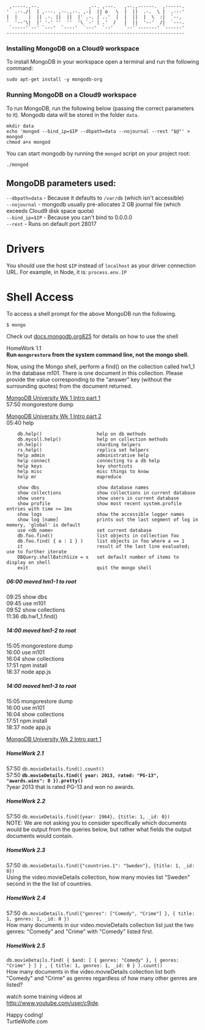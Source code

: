 
     ,-----.,--.                  ,--. ,---.   ,--.,------.  ,------.
    '  .--./|  | ,---. ,--.,--. ,-|  || o   \  |  ||  .-.  \ |  .---'
    |  |    |  || .-. ||  ||  |' .-. |`..'  |  |  ||  |  \  :|  `--, 
    '  '--'\|  |' '-' ''  ''  '\ `-' | .'  /   |  ||  '--'  /|  `---.
     `-----'`--' `---'  `----'  `---'  `--'    `--'`-------' `------'
    ----------------------------------------------------------------- 
 
<h3>Installing MongoDB on a Cloud9 workspace</h3>

<p>To install MongoDB in your workspace open a terminal and run the following command:</p>

<p></p><pre><code class="hljs cs">sudo apt-<span class="hljs-keyword">get</span> install -y mongodb-org</code></pre>

<h3>Running MongoDB on a Cloud9 workspace</h3>

<p>To run MongoDB, run the following below (passing the correct parameters to it). Mongodb data will be stored in the folder <code>data</code>.</p>

<p></p><pre><code class="hljs ruby">mkdir data
echo <span class="hljs-string">'mongod --bind_ip=$IP --dbpath=data --nojournal --rest "$@"'</span> &gt; mongod
chmod a+x mongod</code></pre>

<p>You can start mongodb by running the <code>mongod</code> script on your project root:</p>

<p></p><pre><code class="hljs ruby">./mongod</code></pre>

<h2>MongoDB parameters used:</h2>

<p><code>--dbpath=data</code> - Because it defaults to <code>/var/db</code> (which isn't accessible)<br><code>--nojournal</code> - mongodb usually pre-allocates 2 GB journal file  
(which exceeds Cloud9 disk space quota)<br><code>--bind_ip=$IP</code> - Because you can't bind to 0.0.0.0<br><code>--rest</code> - Runs on default port 28017</p>

<h1>Drivers</h1>

<p>You should use the host <code>$IP</code> instead of <code>localhost</code> as your driver connection URL. For example, in Node, it is: <code>process.env.IP</code></p>

<h1>Shell Access</h1>

<p>To access a shell prompt for the above MongoDB run the following.</p>

<p></p><pre><code class="hljs ruby">$ mongo</code></pre>

<p>Check out <a href="http://docs.mongodb.org/manual/reference/mongo-shell/" rel="nofollow">docs.mongodb.org<span class="badge badge-notification clicks" title="825 clicks">825</span></a> for details on how to use the shell</p></div>

HomeWork 1.1  
__Run `mongorestore` from the system command line, not the mongo shell.__  

Now, using the Mongo shell, perform a find() on the collection called hw1_1 in the database m101. There is one document in this collection. Please provide the value corresponding to the "answer" key (without the surrounding quotes) from the document returned.

[MongoDB University Wk 1 Intro part 1](https://www.twitch.tv/videos/217252887 "1 hour")  
57:50     mongorestore dump  

[MongoDB University Wk 1 Intro part 2](https://www.twitch.tv/videos/217255411 "hour and a half")  
05:40     help  

        db.help()                    help on db methods
        db.mycoll.help()             help on collection methods
        sh.help()                    sharding helpers
        rs.help()                    replica set helpers
        help admin                   administrative help
        help connect                 connecting to a db help
        help keys                    key shortcuts
        help misc                    misc things to know
        help mr                      mapreduce

        show dbs                     show database names
        show collections             show collections in current database
        show users                   show users in current database
        show profile                 show most recent system.profile entries with time >= 1ms
        show logs                    show the accessible logger names
        show log [name]              prints out the last segment of log in memory, 'global' is default
        use <db_name>                set current database
        db.foo.find()                list objects in collection foo
        db.foo.find( { a : 1 } )     list objects in foo where a == 1
        it                           result of the last line evaluated; use to further iterate
        DBQuery.shellBatchSize = x   set default number of items to display on shell
        exit                         quit the mongo shell


#####     06:00     moved hm1-1 to root 
09:25     show dbs  
09:45     use m101  
09:52     show collections  
11:36     db.hw1_1.find()

#####     14:00     moved hm1-2 to root  
15:05     mongorestore dump  
16:00     use m101  
16:04     show collections  
17:51     npm install  
18:37     node app.js  

#####     14:00     moved hm1-3 to root  
15:05     mongorestore dump  
16:00     use m101  
16:04     show collections  
17:51     npm install  
18:37     node app.js  





[MongoDB University Wk 2 Intro part 1](https://www.twitch.tv/videos/217252887 "1 hour")  
#####     HomeWork 2.1  
57:50   `db.movieDetails.find().count()`  
57:50   __`db.movieDetails.find({ year: 2013, rated: "PG-13", "awards.wins": 0 }).pretty()`__  
?year 2013 that is rated PG-13 and won no awards.  

#####     HomeWork 2.2  
57:50   `db.movieDetails.find({year: 1964}, {title: 1, _id: 0})`  
NOTE: We are not asking you to consider specifically which documents would be output from the queries below, but rather what fields the output documents would contain.  

#####     HomeWork 2.3  
57:50   `db.movieDetails.find({"countries.1": "Sweden"}, {title: 1, _id: 0})`  
Using the video.movieDetails collection, how many movies list "Sweden" second in the the list of countries.  

#####     HomeWork 2.4  
57:50   `db.movieDetails.find({"genres": ["Comedy", "Crime"] }, { title: 1, genres: 1, _id: 0 })`  
How many documents in our video.movieDetails collection list just the two genres: "Comedy" and "Crime" with "Comedy" listed first.  

#####     HomeWork 2.5  
`db.movieDetails.find( { $and: [ { genres: "Comedy" }, { genres: "Crime" } ] } , { title: 1, genres: 1, _id: 0 } ).count()`  
How many documents in the video.movieDetails collection list both "Comedy" and "Crime" as genres regardless of how many other genres are listed?  

watch some training videos at  
http://www.youtube.com/user/c9ide.  

Happy coding!  
TurtleWolfe.com
